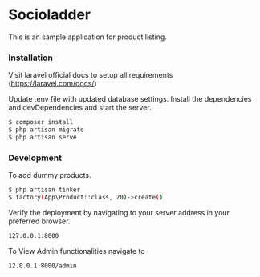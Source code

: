 # Socioladder

This is an sample application for product listing.

### Installation

Visit laravel official docs to setup all requirements (https://laravel.com/docs/)

Update .env file with updated database settings.
Install the dependencies and devDependencies and start the server.

```sh
$ composer install
$ php artisan migrate
$ php artisan serve
```

### Development

To add dummy products.

```sh
$ php artisan tinker
$ factory(App\Product::class, 20)->create()
```
Verify the deployment by navigating to your server address in your preferred browser.

```sh
127.0.0.1:8000
```

To View Admin functionalities navigate to 
```sh
12.0.0.1:8000/admin
```